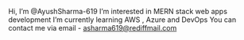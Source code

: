 Hi, I’m @AyushSharma-619
I’m interested in MERN stack web apps development
I’m currently learning AWS , Azure and DevOps
You can contact me via email - asharma619@rediffmail.com


